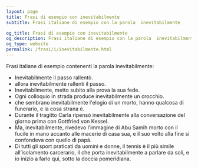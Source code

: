 ```yaml
---
layout: page
title: Frasi di esempio con inevitabilmente 
subtitle: Frasi italiane di esempio con la parola  inevitabilmente

og_title: Frasi di esempio con inevitabilmente 
og_description: Frasi italiane di esempio con la parola  inevitabilmente
og_type: website
permalink: /frasi/i/inevitabilmente.html
---
```


Frasi italiane di esempio contenenti la parola inevitabilmente:


- Inevitabilmente il passo rallentò.
- allora inevitabilmente rallenti il passo.
- Inevitabilmente, metto subito alla prova la sua fede.
- Ogni colloquio in strada produce inevitabilmente un crocchio.
- che sembrano inevitabilmente l'elogio di un morto, hanno qualcosa di funerario, e la cosa strana è.
- Durante il tragitto Carla ripensò inevitabilmente alla conversazione del giorno prima con Gottfried von Kessel.
- Ma, inevitabilmente, rivedevo l’immagine di Abu Samih morto con il fucile in mano accanto alle macerie di casa sua, e il suo volto alla fine si confondeva con quello di papà.
- Di tutti gli sport praticati da uomini e donne, il tennis è il più simile all’isolamento carcerario, il che porta inevitabilmente a parlare da soli, e io inizio a farlo qui, sotto la doccia pomeridiana.
